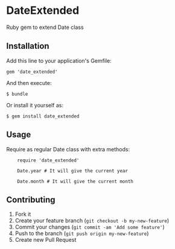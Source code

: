 # DateExtended

Ruby gem to extend Date class

## Installation

Add this line to your application's Gemfile:

    gem 'date_extended'

And then execute:

    $ bundle

Or install it yourself as:

    $ gem install date_extended

## Usage

Require as regular Date class with extra methods:

		require 'date_extended'

		Date.year # It will give the current year
		
		Date.month # It will give the current month

## Contributing

1. Fork it
2. Create your feature branch (`git checkout -b my-new-feature`)
3. Commit your changes (`git commit -am 'Add some feature'`)
4. Push to the branch (`git push origin my-new-feature`)
5. Create new Pull Request
